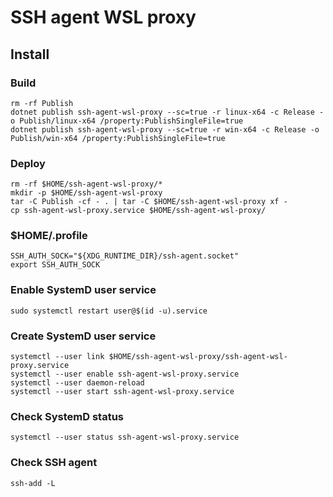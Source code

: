 # SSH agent WSL proxy

## Install

### Build

```
rm -rf Publish
dotnet publish ssh-agent-wsl-proxy --sc=true -r linux-x64 -c Release -o Publish/linux-x64 /property:PublishSingleFile=true
dotnet publish ssh-agent-wsl-proxy --sc=true -r win-x64 -c Release -o Publish/win-x64 /property:PublishSingleFile=true
```

### Deploy

```
rm -rf $HOME/ssh-agent-wsl-proxy/*
mkdir -p $HOME/ssh-agent-wsl-proxy
tar -C Publish -cf - . | tar -C $HOME/ssh-agent-wsl-proxy xf -
cp ssh-agent-wsl-proxy.service $HOME/ssh-agent-wsl-proxy/
```

### $HOME/.profile

```
SSH_AUTH_SOCK="${XDG_RUNTIME_DIR}/ssh-agent.socket"
export SSH_AUTH_SOCK
```

### Enable SystemD user service

```
sudo systemctl restart user@$(id -u).service
```

### Create SystemD user service

```
systemctl --user link $HOME/ssh-agent-wsl-proxy/ssh-agent-wsl-proxy.service
systemctl --user enable ssh-agent-wsl-proxy.service
systemctl --user daemon-reload
systemctl --user start ssh-agent-wsl-proxy.service
```

### Check SystemD status

```
systemctl --user status ssh-agent-wsl-proxy.service
```

### Check SSH agent

```
ssh-add -L
```
